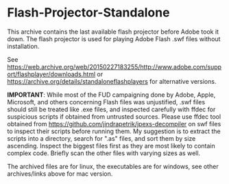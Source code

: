 # Flash-Projector-Standalone
This archive contains the last available flash projector before Adobe took it down. The flash projector is used for playing Adobe Flash .swf files without installation.

See https://web.archive.org/web/20150227183255/http://www.adobe.com/support/flashplayer/downloads.html
or https://archive.org/details/standaloneflashplayers for alternative versions.

<b>IMPORTANT</b>: While most of the FUD campaigning done by Adobe, Apple, Microsoft, and others concerning Flash files was unjustified, .swf files should still be treated like .exe files, and inspected carefully with ffdec for suspicious scripts if obtained from untrusted sources. Please use ffdec tool obtained from https://github.com/jindrapetrik/jpexs-decompiler on swf files to inspect their scripts before running them. My suggestion is to extract the scripts into a directory, search for ".as" files, and sort them by size ascending. Inspect the biggest files first as they are most likely to contain complex code. Briefly scan the other files with varying sizes as well.

The archived files are for linux, the executables are for windows, see other archives/links above for mac version.
